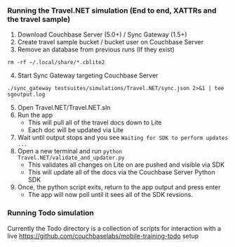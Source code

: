 ### Running the Travel.NET simulation (End to end, XATTRs and the travel sample)

1. Download Couchbase Server (5.0+) / Sync Gateway (1.5+)
2. Create travel sample bucket / bucket user on Couchbase Server
3. Remove an database from previous runs (If they exist)
```
rm -rf ~/.local/share/*.cblite2
```
4. Start Sync Gateway targeting Couchbase Server
```
./sync_gateway testsuites/simulations/Travel.NET/sync.json 2>&1 | tee sgoutput.log
```
5. Open Travel.NET/Travel.NET.sln
6. Run the app
    - This will pull all of the travel docs down to Lite
    - Each doc will be updated via Lite
7. Wait until output stops and you see `Waiting for SDK to perform updates ...`
8. Open a new terminal and run `python Travel.NET/validate_and_updater.py`
    - This validates all changes on Lite on are pushed and visible via SDK
    - This will update all of the docs via the Couchbase Server Python SDK
9. Once, the python script exits, return to the app output and press enter
    - The app will now poll until it sees all of the SDK revsions. 

### Running Todo simulation

Currently the Todo directory is a collection of scripts for interaction with a live https://github.com/couchbaselabs/mobile-training-todo setup